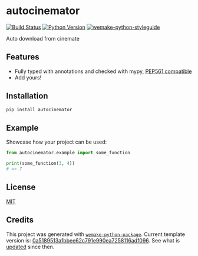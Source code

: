 # autocinemator

[![Build Status](https://github.com/miheevv/autocinemator/workflows/test/badge.svg?branch=master&event=push)](https://github.com/miheevv/autocinemator/actions?query=workflow%3Atest)
[![Python Version](https://img.shields.io/pypi/pyversions/autocinemator.svg)](https://pypi.org/project/autocinemator/)
[![wemake-python-styleguide](https://img.shields.io/badge/style-wemake-000000.svg)](https://github.com/wemake-services/wemake-python-styleguide)

Auto download from cinemate


## Features

- Fully typed with annotations and checked with mypy, [PEP561 compatible](https://www.python.org/dev/peps/pep-0561/)
- Add yours!


## Installation

```bash
pip install autocinemator
```


## Example

Showcase how your project can be used:

```python
from autocinemator.example import some_function

print(some_function(3, 4))
# => 7
```

## License

[MIT](https://github.com/miheevv/autocinemator/blob/master/LICENSE)


## Credits

This project was generated with [`wemake-python-package`](https://github.com/wemake-services/wemake-python-package). Current template version is: [0a5189513a1bbee62c791e990ea7258116adf096](https://github.com/wemake-services/wemake-python-package/tree/0a5189513a1bbee62c791e990ea7258116adf096). See what is [updated](https://github.com/wemake-services/wemake-python-package/compare/0a5189513a1bbee62c791e990ea7258116adf096...master) since then.
